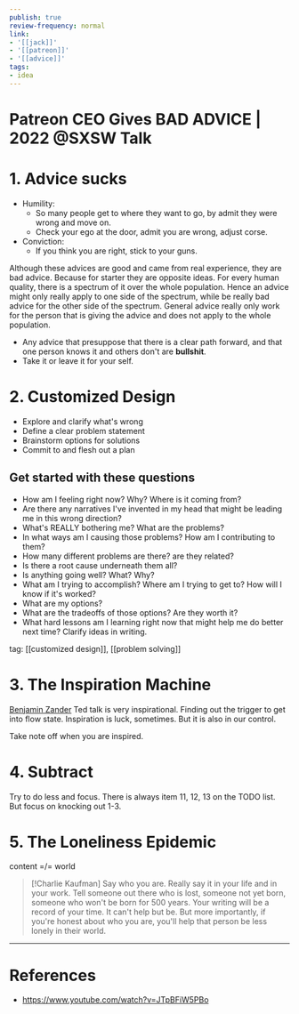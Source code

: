 ```yaml
---
publish: true
review-frequency: normal
link:
- '[[jack]]'
- '[[patreon]]'
- '[[advice]]'
tags:
- idea
---
```

# Patreon CEO Gives BAD ADVICE | 2022 @SXSW Talk
# 1. Advice sucks
- Humility: 
    - So many people get to where they want to go, by admit they were wrong and move on.
    - Check your ego at the door, admit you are wrong, adjust corse.
- Conviction:
    - If you think you are right, stick to your guns.
    
Although these advices are good and came from real experience, they are bad advice. Because for starter they are opposite ideas.
For every human quality, there is a spectrum of it over the whole population. Hence an advice might only really apply to one side of the spectrum, while be really bad advice for the other side of the spectrum.
General advice really only work for the person that is giving the advice and does not apply to the whole population.

- Any advice that presuppose that there is a clear path forward, and that one person knows it and others don't are **bullshit**.
- Take it or leave it for your self.
   
# 2. Customized Design
- Explore and clarify what's wrong
- Define a clear problem statement
- Brainstorm options for solutions
- Commit to and flesh out a plan

## Get started with these questions
- How am I feeling right now? Why? Where is it coming from?
- Are there any narratives I've invented in my head that might be leading me in this wrong direction?
- What's REALLY bothering me? What are the problems?
- In what ways am I causing those problems? How am I contributing to them?
- How many different problems are there? are they related?
- Is there a root cause underneath them all?
- Is anything going well? What? Why?
- What am I trying to accomplish? Where am I trying to get to? How will I know if it's worked?
- What are my options?
- What are the tradeoffs of those options? Are they worth it?
- What hard lessons am I learning right now that might help me do better next time?
Clarify ideas in writing.

tag: [[customized design]], [[problem solving]]

# 3. The Inspiration Machine
[Benjamin Zander](https://www.ted.com/talks/benjamin_zander_the_transformative_power_of_classical_music?language=en) Ted talk is very inspirational.
Finding out the trigger to get into flow state.
Inspiration is luck, sometimes. But it is also in our control.

Take note off when you are inspired.

# 4. Subtract
Try to do less and focus.
There is always item 11, 12, 13 on the TODO list. But focus on knocking out 1-3.

# 5. The Loneliness Epidemic
content =/= world

> [!Charlie Kaufman]
> Say who you are. Really say it in your life and in your work. Tell someone out there who is lost, someone not yet born, someone who won't be born for 500 years. Your writing will be a record of your time. It can't help but be. But more importantly, if you're honest about who you are, you'll help that person be less lonely in their world.

---
# References
- https://www.youtube.com/watch?v=JTpBFiW5PBo